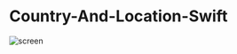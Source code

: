 # Country-And-Location-Swift
![screen](https://github.com/codun2/Country-And-Location-Swift/blob/main/screen/main)

